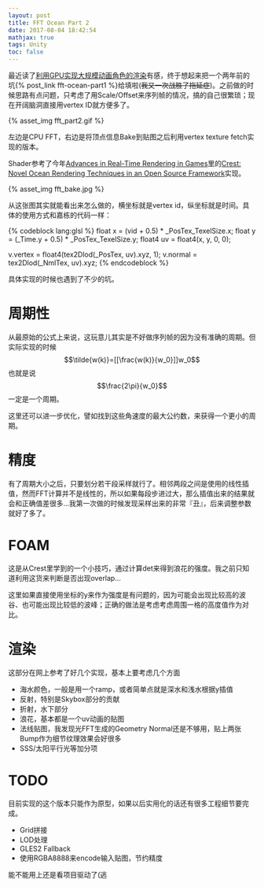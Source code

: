 ```yaml
---
layout: post
title: FFT Ocean Part 2
date: 2017-08-04 18:42:54
mathjax: true
tags: Unity
toc: false
---
```


最近读了[利用GPU实现大规模动画角色的渲染](http://www.cnblogs.com/murongxiaopifu/p/7250772.html)有感，终于想起来把一个两年前的坑{% post_link fft-ocean-part1 %}给填啦(~~我又一次战胜了拖延症~~)。之前做的时候思路有点问题，只考虑了用Scale/Offset来序列帧的情况，搞的自己很繁琐；现在开阔脑洞直接用vertex ID就方便多了。

<!--more-->

{% asset_img fft_part2.gif %}

左边是CPU FFT，右边是将顶点信息Bake到贴图之后利用vertex texture fetch实现的版本。

Shader参考了今年[Advances in Real-Time Rendering in Games](http://advances.realtimerendering.com/s2017/index.html)里的[Crest: Novel Ocean Rendering Techniques in an Open Source Framework](https://github.com/huwb/crest-oceanrender)实现。

{% asset_img fft_bake.jpg %}

从这张图其实就能看出来怎么做的，横坐标就是vertex id，纵坐标就是时间。具体的使用方式和嘉栋的代码一样：

{% codeblock lang:glsl %}
float x = (vid + 0.5) * _PosTex_TexelSize.x;
float y = (_Time.y + 0.5) * _PosTex_TexelSize.y;
float4 uv = float4(x, y, 0, 0);

v.vertex = float4(tex2Dlod(_PosTex, uv).xyz, 1);
v.normal = tex2Dlod(_NmlTex, uv).xyz;
{% endcodeblock %}

具体实现的时候也遇到了不少的坑。

# 周期性

从最原始的公式上来说，这玩意儿其实是不好做序列帧的因为没有准确的周期。但实际实现的时候$$\tilde{w(k)}=[[\frac{w(k)}{w_0}]]w_0$$也就是说$$\frac{2\pi}{w_0}$$一定是一个周期。

这里还可以进一步优化，譬如找到这些角速度的最大公约数，来获得一个更小的周期。

# 精度

有了周期大小之后，只要划分若干段采样就行了。相邻两段之间是使用的线性插值，然而FFT计算并不是线性的，所以如果每段步进过大，那么插值出来的结果就会和正确值差很多...我第一次做的时候发现采样出来的非常『丑』，后来调整参数就好了多了。

# FOAM

这是从Crest里学到的一个小技巧，通过计算det来得到浪花的强度。我之前只知道利用这货来判断是否出现overlap...

这里如果直接使用坐标的y来作为强度是有问题的，因为可能会出现比较高的波谷、也可能出现比较低的波峰；正确的做法是考虑考虑周围一格的高度值作为对比。

# 渲染

这部分在网上参考了好几个实现，基本上要考虑几个方面

- 海水颜色，一般是用一个ramp，或者简单点就是深水和浅水根据y插值
- 反射，特别是Skybox部分的贡献
- 折射，水下部分
- 浪花，基本都是一个uv动画的贴图
- 法线贴图，我发现光FFT生成的Geometry Normal还是不够用，贴上两张Bump作为细节纹理效果会好很多
- SSS/太阳平行光等加分项

# TODO

目前实现的这个版本只能作为原型，如果以后实用化的话还有很多工程细节要完成。

- Grid拼接
- LOD处理
- GLES2 Fallback
- 使用RGBA8888来encode输入贴图，节约精度

能不能用上还是看项目驱动了(逃